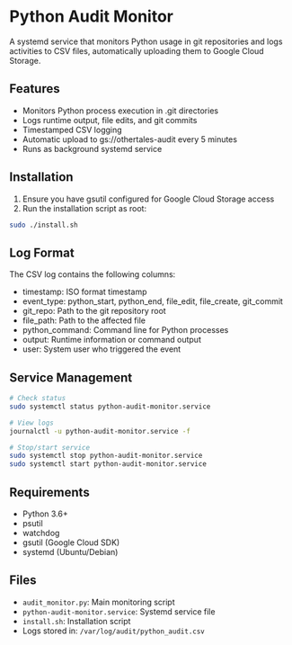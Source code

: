 # Python Audit Monitor

A systemd service that monitors Python usage in git repositories and logs activities to CSV files, automatically uploading them to Google Cloud Storage.

## Features

- Monitors Python process execution in .git directories
- Logs runtime output, file edits, and git commits
- Timestamped CSV logging
- Automatic upload to gs://othertales-audit every 5 minutes
- Runs as background systemd service

## Installation

1. Ensure you have gsutil configured for Google Cloud Storage access
2. Run the installation script as root:

```bash
sudo ./install.sh
```

## Log Format

The CSV log contains the following columns:
- timestamp: ISO format timestamp
- event_type: python_start, python_end, file_edit, file_create, git_commit
- git_repo: Path to the git repository root
- file_path: Path to the affected file
- python_command: Command line for Python processes
- output: Runtime information or command output
- user: System user who triggered the event

## Service Management

```bash
# Check status
sudo systemctl status python-audit-monitor.service

# View logs
journalctl -u python-audit-monitor.service -f

# Stop/start service
sudo systemctl stop python-audit-monitor.service
sudo systemctl start python-audit-monitor.service
```

## Requirements

- Python 3.6+
- psutil
- watchdog
- gsutil (Google Cloud SDK)
- systemd (Ubuntu/Debian)

## Files

- `audit_monitor.py`: Main monitoring script
- `python-audit-monitor.service`: Systemd service file
- `install.sh`: Installation script
- Logs stored in: `/var/log/audit/python_audit.csv`